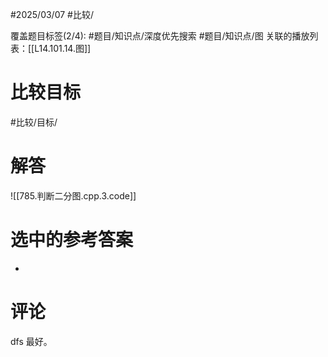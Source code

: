 #2025/03/07 #比较/

覆盖题目标签(2/4):  #题目/知识点/深度优先搜索 #题目/知识点/图 
关联的播放列表：[[L14.101.14.图]]

# 比较目标

#比较/目标/

# 解答

![[785.判断二分图.cpp.3.code]]

# 选中的参考答案

-

# 评论

dfs 最好。